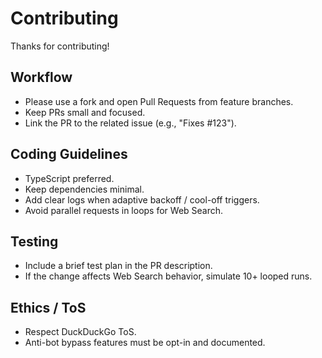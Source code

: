 # Contributing

Thanks for contributing!

## Workflow
- Please use a fork and open Pull Requests from feature branches.
- Keep PRs small and focused.
- Link the PR to the related issue (e.g., "Fixes #123").

## Coding Guidelines
- TypeScript preferred.
- Keep dependencies minimal.
- Add clear logs when adaptive backoff / cool-off triggers.
- Avoid parallel requests in loops for Web Search.

## Testing
- Include a brief test plan in the PR description.
- If the change affects Web Search behavior, simulate 10+ looped runs.

## Ethics / ToS
- Respect DuckDuckGo ToS.
- Anti-bot bypass features must be opt-in and documented.
